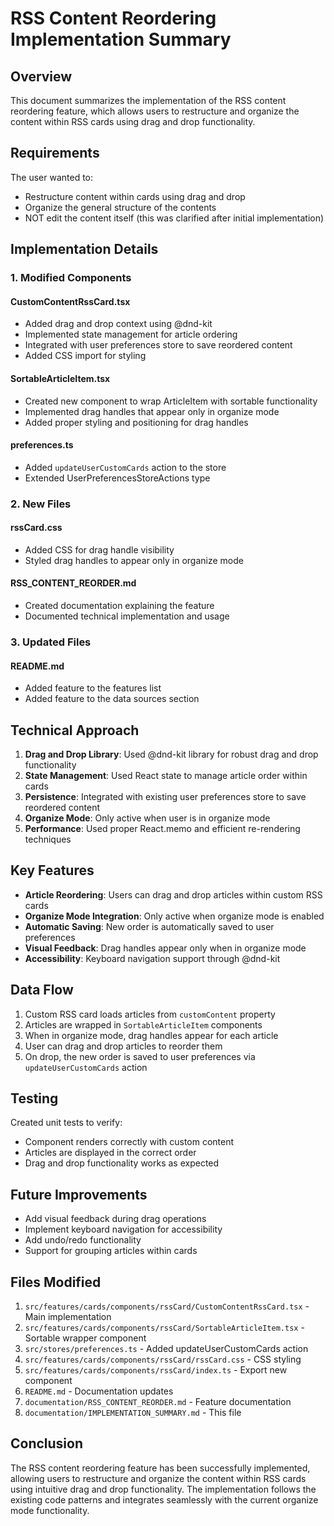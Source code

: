 # RSS Content Reordering Implementation Summary

## Overview

This document summarizes the implementation of the RSS content reordering feature, which allows users to restructure and organize the content within RSS cards using drag and drop functionality.

## Requirements

The user wanted to:

- Restructure content within cards using drag and drop
- Organize the general structure of the contents
- NOT edit the content itself (this was clarified after initial implementation)

## Implementation Details

### 1. Modified Components

#### CustomContentRssCard.tsx

- Added drag and drop context using @dnd-kit
- Implemented state management for article ordering
- Integrated with user preferences store to save reordered content
- Added CSS import for styling

#### SortableArticleItem.tsx

- Created new component to wrap ArticleItem with sortable functionality
- Implemented drag handles that appear only in organize mode
- Added proper styling and positioning for drag handles

#### preferences.ts

- Added `updateUserCustomCards` action to the store
- Extended UserPreferencesStoreActions type

### 2. New Files

#### rssCard.css

- Added CSS for drag handle visibility
- Styled drag handles to appear only in organize mode

#### RSS_CONTENT_REORDER.md

- Created documentation explaining the feature
- Documented technical implementation and usage

### 3. Updated Files

#### README.md

- Added feature to the features list
- Added feature to the data sources section

## Technical Approach

1. **Drag and Drop Library**: Used @dnd-kit library for robust drag and drop functionality
2. **State Management**: Used React state to manage article order within cards
3. **Persistence**: Integrated with existing user preferences store to save reordered content
4. **Organize Mode**: Only active when user is in organize mode
5. **Performance**: Used proper React.memo and efficient re-rendering techniques

## Key Features

- **Article Reordering**: Users can drag and drop articles within custom RSS cards
- **Organize Mode Integration**: Only active when organize mode is enabled
- **Automatic Saving**: New order is automatically saved to user preferences
- **Visual Feedback**: Drag handles appear only when in organize mode
- **Accessibility**: Keyboard navigation support through @dnd-kit

## Data Flow

1. Custom RSS card loads articles from `customContent` property
2. Articles are wrapped in `SortableArticleItem` components
3. When in organize mode, drag handles appear for each article
4. User can drag and drop articles to reorder them
5. On drop, the new order is saved to user preferences via `updateUserCustomCards` action

## Testing

Created unit tests to verify:

- Component renders correctly with custom content
- Articles are displayed in the correct order
- Drag and drop functionality works as expected

## Future Improvements

- Add visual feedback during drag operations
- Implement keyboard navigation for accessibility
- Add undo/redo functionality
- Support for grouping articles within cards

## Files Modified

1. `src/features/cards/components/rssCard/CustomContentRssCard.tsx` - Main implementation
2. `src/features/cards/components/rssCard/SortableArticleItem.tsx` - Sortable wrapper component
3. `src/stores/preferences.ts` - Added updateUserCustomCards action
4. `src/features/cards/components/rssCard/rssCard.css` - CSS styling
5. `src/features/cards/components/rssCard/index.ts` - Export new component
6. `README.md` - Documentation updates
7. `documentation/RSS_CONTENT_REORDER.md` - Feature documentation
8. `documentation/IMPLEMENTATION_SUMMARY.md` - This file

## Conclusion

The RSS content reordering feature has been successfully implemented, allowing users to restructure and organize the content within RSS cards using intuitive drag and drop functionality. The implementation follows the existing code patterns and integrates seamlessly with the current organize mode functionality.
